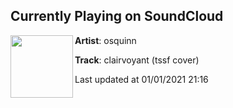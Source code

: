 ## Currently Playing on SoundCloud

[<img align="left" width="100" src="https://i1.sndcdn.com/artworks-06SrJT6G2uEmompT-gx7JFg-t50x50.jpg">](https://soundcloud.com/p4rkr/clairvoyant)

**Artist**: osquinn 

**Track**: clairvoyant (tssf cover)

Last updated at 01/01/2021 21:16
